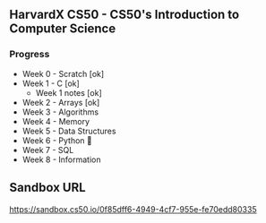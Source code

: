 ## HarvardX CS50 - CS50's Introduction to Computer Science

### Progress
* Week 0 - Scratch [ok]
* Week 1 - C [ok]
    * Week 1 notes [ok]
* Week 2 - Arrays [ok]
* Week 3 - Algorithms
* Week 4 - Memory
* Week 5 - Data Structures
* Week 6 - Python 🐍
* Week 7 - SQL
* Week 8 - Information

## Sandbox URL
https://sandbox.cs50.io/0f85dff6-4949-4cf7-955e-fe70edd80335